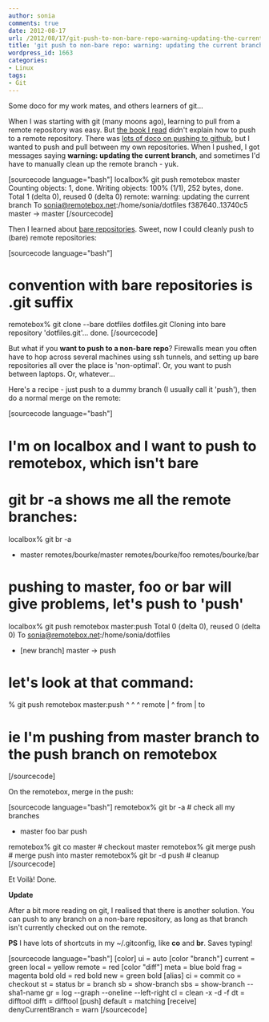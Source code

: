 ```yaml
---
author: sonia
comments: true
date: 2012-08-17
url: /2012/08/17/git-push-to-non-bare-repo-warning-updating-the-current-branch/
title: 'git push to non-bare repo: warning: updating the current branch'
wordpress_id: 1663
categories:
- Linux
tags:
- Git
---
```


Some doco for my work mates, and others learners of git...

When I was starting with git (many moons ago), learning to pull from a remote repository was easy. But [the book I read](http://pragprog.com/book/tsgit/pragmatic-version-control-using-git) didn't explain how to push to a remote repository. There was [lots of doco on pushing to github](https://help.github.com/), but I wanted to push and pull between my own repositories. When I pushed, I got messages saying **warning: updating the current branch**, and sometimes I'd have to manually clean up the remote branch - yuk.

[sourcecode language="bash"]
localbox% git push remotebox master
Counting objects: 1, done.
Writing objects: 100% (1/1), 252 bytes, done.
Total 1 (delta 0), reused 0 (delta 0)
remote: warning: updating the current branch
To sonia@remotebox.net:/home/sonia/dotfiles
   f387640..13740c5  master -> master
[/sourcecode]

Then I learned about [bare repositories](http://www.kernel.org/pub/software/scm/git/docs/git-clone.html). Sweet, now I could cleanly push to (bare) remote repositories:

[sourcecode language="bash"]
# convention with bare repositories is .git suffix

remotebox% git clone --bare dotfiles dotfiles.git
Cloning into bare repository 'dotfiles.git'...
done.
[/sourcecode]

But what if you **want to push to a non-bare repo**? Firewalls mean you often have to hop across several machines using ssh tunnels, and setting up bare repositories all over the place is 'non-optimal'. Or, you want to push between laptops. Or, whatever...

Here's a recipe - just push to a dummy branch (I usually call it 'push'), then do a normal merge on the remote:

[sourcecode language="bash"]
# I'm on localbox and I want to push to remotebox, which isn't bare
# git br -a shows me all the remote branches:

localbox% git br -a
* master
  remotes/bourke/master
  remotes/bourke/foo
  remotes/bourke/bar

# pushing to master, foo or bar will give problems, let's push to 'push'

localbox% git push remotebox master:push
Total 0 (delta 0), reused 0 (delta 0)
To sonia@remotebox.net:/home/sonia/dotfiles
 * [new branch]      master -> push

# let's look at that command:

% git push remotebox master:push
           ^         ^      ^
           remote    |      ^
                     from   |
                            to

# ie I'm pushing from master branch to the push branch on remotebox
[/sourcecode]

On the remotebox, merge in the push:

[sourcecode language="bash"]
remotebox% git br -a               # check all my branches
* master
  foo
  bar
  push

remotebox% git co master           # checkout master
remotebox% git merge push          # merge push into master
remotebox% git br -d push          # cleanup
[/sourcecode]

Et Voilà! Done.

**Update**

After a bit more reading on git, I realised that there is another solution. You can push to any branch on a non-bare repository, as long as that branch isn't currently checked out on the remote.

**PS** I have lots of shortcuts in my ~/.gitconfig, like **co** and **br**. Saves typing!

[sourcecode language="bash"]
[color]
    ui = auto
[color "branch"]
    current = green
    local = yellow
    remote = red
[color "diff"]
    meta = blue bold
    frag = magenta bold
    old = red bold
    new = green bold
[alias]
    ci = commit
    co = checkout
    st = status
    br = branch
    sb = show-branch
    sbs = show-branch --sha1-name
    gr = log --graph --oneline --left-right
    cl = clean -x -d -f
    dt = difftool
    difft = difftool
[push]
    default = matching
[receive]
    denyCurrentBranch = warn
[/sourcecode]
